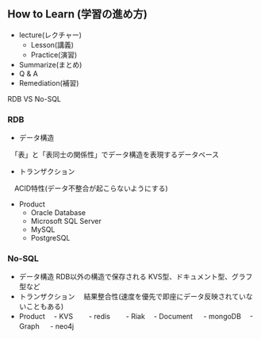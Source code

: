 ## How to Learn (学習の進め方)

- lecture(レクチャー)
  - Lesson(講義)
  - Practice(演習)
- Summarize(まとめ)
- Q & A
- Remediation(補習)

RDB VS No-SQL

### RDB

- データ構造

　「表」と「表同士の関係性」でデータ構造を表現するデータベース

- トランザクション

　ACID特性(データ不整合が起こらないようにする)

- Product
  - Oracle Database
  - Microsoft SQL Server
  - MySQL
  - PostgreSQL

### No-SQL

- データ構造
RDB以外の構造で保存される
KVS型、ドキュメント型、グラフ型など
- トランザクション
　結果整合性(速度を優先で即座にデータ反映されていないこともある)
- Product
　- KVS
　　- redis
　　- Riak
　- Document
　   - mongoDB
　- Graph
　   - neo4j
